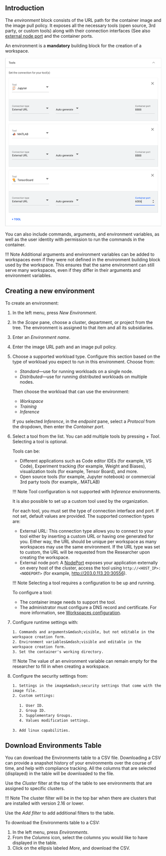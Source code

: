 
## Introduction

The _environment_ block consists of the URL path for the container image and the image pull policy. It exposes all the necessary tools (open source, 3rd party, or custom tools) along with their connection interfaces (See also [external node port](../../../admin/runai-setup/config/allow-external-access-to-containers.md) and the container ports.

An environment is a __mandatory__ building block for the creation of a workspace. 

![](img/6-tools.png)

You can also include commands, arguments, and environment variables, as well as the user identity with permission to run the commands in the container.

!!! Note
    Additional arguments and environment variables can be added to workspaces even if they were not defined in the environment building block used by the workspace. This ensures that the same environment can still serve many workspaces, even if they differ in their arguments and environment variables.

## Creating a new environment

To create an environment:

1. In the left menu, press *New Environment*.
2. In the *Scope* pane, choose a cluster, department, or project from the tree. The environment is assigned to that item and all its subsidiaries.
3. Enter an *Environment name*.
4. Enter the image URL path and an image pull policy.
5. Choose a supported workload type. Configure this section based on the type of workload you expect to run in this environment. Choose from:

      * *Standard*&mdash;use for running workloads on a single node.
      * *Distributed*&mdash;use for running distributed workloads on multiple nodes.

    Then choose the workload that can use the environment:

      * *Workspace*
      * *Training*
      * *Inference*

    If you selected *Inference*, in the *endpoint* pane, select a *Protocol* from the dropdown, then enter the *Container port*.

6. Select a tool from the list. You can add multiple tools by pressing *+ Tool*. Selecting a tool is optional.

    Tools can be:

      * Different applications such as Code editor IDEs (for example, VS Code), Experiment tracking (for example, Weight and Biases), visualization tools (for example, Tensor Board), and more.
      * Open source tools (for example, Jupyter notebook) or commercial 3rd party tools (for example,. MATLAB)

    !!! Note
        Tool configuration is not supported with *Inference* environments.

    It is also possible to set up a custom tool used by the organization.

    For each tool, you must set the type of connection interface and port. If not set, default values are provided. The supported connection types are:

      * External URL:  This connection type allows you to connect to your tool either by inserting a custom URL or having one generated for you. Either way, the URL should be unique per workspace as many workspaces may use the same environment. If the URL type was set to custom, the URL will be requested from the Researcher upon creating the workspace.
      * External node port: A [NodePort](../../../admin/runai-setup/config/allow-external-access-to-containers.md) exposes your application externally on every host of the cluster, access the tool using `http://<HOST_IP>:<NODEPORT>` (for example, http://203.0.113.20:30556).

    !!! Note
        Selecting a tool requires a configuration to be up and running.

    To configure a tool:

    * The container image needs to support the tool.
    * The administrator must configure a DNS record and certificate. For more information, see [Workspaces configuration](../../../admin/runai-setup/config/allow-external-access-to-containers.md#workspaces-configuration).

7. Configure runtime settings with:

       1. Commands and arguments&mdash;visible, but not editable in the workspace creation form.
       2. Environment variables&mdash;visible and editable in the workspace creation form.
       3. Set the container's working directory.

    !!! Note
        The value of an environment variable can remain empty for the researcher to fill in when creating a workspace.

8. Configure the security settings from:

       1. Settings in the image&mdash;security settings that come with the image file. 
       2. Custom settings:
   
          1. User ID.
          2. Group ID.
          3. Supplementary Groups.
          4. Values modification settings.
    
       3. Add linux capabilities.

## Download Environments Table

You can download the Environments table to a CSV file. Downloading a CSV can provide a snapshot history of your environments over the course of time, and help with compliance tracking. All the columns that are selected (displayed) in the table will be downloaded to the file.

Use the *Cluster* filter at the top of the table to see environments that are assigned to specific clusters.

!!! Note
    The cluster filter will be in the top bar when there are clusters that are installed with version 2.16 or lower.

Use the *Add filter* to add additional filters to the table.

To download the Environments table to a CSV:

1. In the left menu, press *Environments*.
2. From the *Columns* icon, select the columns you would like to have displayed in the table.
3. Click on the ellipsis labeled *More*, and download the CSV.
